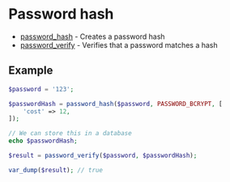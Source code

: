 # Password hash

- [password_hash](https://www.php.net/manual/en/function.password-hash.php) - Creates a password hash
- [password_verify](https://www.php.net/manual/en/function.password-verify.php) - Verifies that a password matches a hash

## Example

```php
$password = '123';

$passwordHash = password_hash($password, PASSWORD_BCRYPT, [
    'cost' => 12,
]);

// We can store this in a database
echo $passwordHash;

$result = password_verify($password, $passwordHash);

var_dump($result); // true
```

